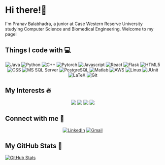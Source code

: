 # Hi there!👋
I'm Pranav Balabhadra, a junior at Case Western Reserve University studying Computer Science and Biomedical Engineering. Welcome to my page!

<!--
**pxb408/pxb408** is a ✨ _special_ ✨ repository because its `README.md` (this file) appears on your GitHub profile.

Here are some ideas to get you started:

- 🔭 I’m currently working on ...
- 🌱 I’m currently learning ...
- 👯 I’m looking to collaborate on ...
- 🤔 I’m looking for help with ...
- 💬 Ask me about ...
- 📫 How to reach me: ...
- 😄 Pronouns: ...
- ⚡ Fun fact: ...
-->

## Things I code with 💻
<p align="center">
<img alt="Java" src="https://img.shields.io/badge/-Java-509EE3?style=flat-square&" />
<img alt="Python" src="https://img.shields.io/badge/-Python-43853D?style=flat-square&logo=python&logoColor=white" />
<img alt="C++" src="https://img.shields.io/badge/-C%2B%2B-00599C?style=flat-square&logo=c%2B%2B&logoColor=white" />
<img alt="Pytorch" src="https://img.shields.io/badge/-Pytorch-EE4C2C?style=flat-square&logo=pytorch&logoColor=white" />
<img alt="Javascript" src="https://img.shields.io/badge/-Javascript-F7DF1E?style=flat-square&logo=javascript&logoColor=white" />
<img alt="React" src="https://img.shields.io/badge/-React-45B8D8?style=flat-square&logo=react&logoColor=white" />
<img alt="Flask" src="https://img.shields.io/badge/-Flask-000000?style=flat-square&logo=flask&logoColor=white"" />
<img alt="HTML5" src="https://img.shields.io/badge/-HTML5-E34F26?style=flat-square&logo=html5&logoColor=white" />
<img alt="CSS" src="https://img.shields.io/badge/-CSS-1572B6?style=flat-square&logo=css3&logoColor=white" />
<img alt="MS SQL Server" src="https://img.shields.io/badge/-Microsoft%20SQL%20Server-CC2927?style=flat square&logo=microsoftsqlserver&logoColor=white" />
<img alt="PostgreSQL" src="https://img.shields.io/badge/-PostgreSQL-4169E1?style=flat-square&logo=postgresql&logoColor=white" />
<img alt="Matlab" src="https://img.shields.io/badge/-Matlab-FC6D26?style=flat-square" />
<img alt="AWS" src="https://img.shields.io/badge/-AWS-232F3E?style=flat-square&logo=amazonaws&logoColor=white"" />
<img alt="Linux" src="https://img.shields.io/badge/-Linux-FCC624?style=flat-square&logo=linux&logoColor=white"" />
<img alt="JUnit" src="https://img.shields.io/badge/-JUnit-25A162?style=flat-square&logo=junit5&logoColor=white"" />
<img alt="LaTeX" src="https://img.shields.io/badge/-LaTeX-008080?style=flat-square&logo=latex&logoColor=white"" />
<img alt="Git" src="https://img.shields.io/badge/-Git-F05032?style=flat-square&logo=git&logoColor=white"" />
</p>

## My Interests 🔥
<p align="center">
<img src="https://img.shields.io/badge/Machine Learning-green"> <img src="https://img.shields.io/badge/Artificial Intelligence-red"> <img src="https://img.shields.io/badge/Computer Vision-magenta"> <img src="https://img.shields.io/badge/Data Visualization-brown">
</p>

## Connect with me 👯
<p align="center">
<a href="https://www.linkedin.com/in/pranav-balabhadra" target="_blank"><img alt="LinkedIn" src="https://img.shields.io/badge/linkedin-%230077B5.svg?&style=for-the-badge&logo=linkedin&logoColor=white" /></a>
<a href=mailto:pxb408@case.edu target="_blank"><img alt="Gmail" src="https://img.shields.io/badge/gmail-D14836.svg?&style=for-the-badge&logo=gmail&logoColor=white" /></a>
</p>

## My GitHub Stats 🥇
[![GitHub Stats](https://github-readme-stats.vercel.app/api?username=pranavbala3&show_icons=true&count_private=true&theme=vision-friendly-dark)](https://github.com/pranavbala3)

